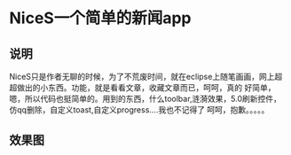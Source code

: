 NiceS一个简单的新闻app
=====================================================================================================================================

说明
-------------------------------------------------------------------------------------------------------------------------------------------------------
NiceS只是作者无聊的时候，为了不荒废时间，就在eclipse上随笔画画，网上超超做出的小东西。功能，就是看看文章，收藏文章而已，呵呵，真的
好简单，嗯，所以代码也挺简单的。用到的东西，什么toolbar,涟漪效果，5.0刷新控件，仿qq删除，自定义toast,自定义progress....我也不记得了
呵呵，抱歉。。。。。


效果图
----------------------------------------------------------------------------------------------------------------------------

